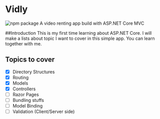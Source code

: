 # Vidly 
![npm package](https://img.shields.io/badge/npm%20package-v1-brightgreen.svg)
A video renting app build with ASP.NET Core MVC

##Introduction
This is my first time learning about ASP.NET Core. I will make a lists about topic I want to cover in this simple app. You can learn together with me.

## Topics to cover

 - [x] Directory Structures
 - [x] Routing
 - [x] Models
 - [x] Controllers
 - [ ] Razor Pages
 - [ ] Bundling stuffs
 - [ ] Model Binding
 - [ ] Validation (Client/Server side)
